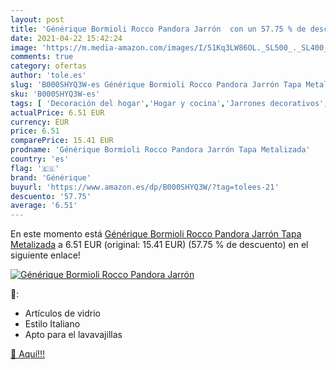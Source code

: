 ```yaml
---
layout: post
title: 'Générique Bormioli Rocco Pandora Jarrón  con un 57.75 % de descuento'
date: 2021-04-22 15:42:24
image: 'https://m.media-amazon.com/images/I/51Kq3LW86OL._SL500_._SL400_.jpg'
comments: true
category: ofertas
author: 'tole.es'
slug: 'B000SHYQ3W-es Générique Bormioli Rocco Pandora Jarrón Tapa Metalizada'
sku: 'B000SHYQ3W-es'
tags: [ 'Decoración del hogar','Hogar y cocina','Jarrones decorativos','générique','pandora', ]
actualPrice: 6.51 EUR
currency: EUR
price: 6.51
comparePrice: 15.41 EUR
prodname: 'Générique Bormioli Rocco Pandora Jarrón Tapa Metalizada'
country: 'es'
flag: '🇪🇸'
brand: 'Générique'
buyurl: 'https://www.amazon.es/dp/B000SHYQ3W/?tag=tolees-21'
descuento: '57.75'
average: '6.51'
---
```


En este momento está [Générique Bormioli Rocco Pandora Jarrón Tapa Metalizada](https://www.amazon.es/dp/B000SHYQ3W/?tag=tolees-21) a 6.51 EUR (original: 15.41 EUR) (57.75 %  de descuento) en el siguiente enlace!

[![Générique Bormioli Rocco Pandora Jarrón ](https://m.media-amazon.com/images/I/51Kq3LW86OL._SL500_._SL400_.jpg)](https://www.amazon.es/dp/B000SHYQ3W/?tag=tolees-21)

🔎:

- Artículos de vidrio
- Estilo Italiano
- Apto para el lavavajillas

[🛒 Aquí!!!](https://www.amazon.es/dp/B000SHYQ3W/?tag=tolees-21)

